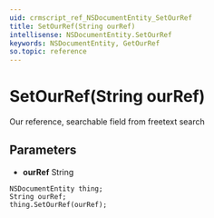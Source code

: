 ```yaml
---
uid: crmscript_ref_NSDocumentEntity_SetOurRef
title: SetOurRef(String ourRef)
intellisense: NSDocumentEntity.SetOurRef
keywords: NSDocumentEntity, GetOurRef
so.topic: reference
---
```


# SetOurRef(String ourRef)

Our reference, searchable field from freetext search

## Parameters

* **ourRef** String

```crmscript
NSDocumentEntity thing;
String ourRef;
thing.SetOurRef(ourRef);
```

